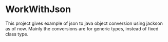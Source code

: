 # WorkWithJson
This project gives example of json to java object conversion using jackson as of now.
Mainly the conversions are for generic types, instead of fixed class type.
